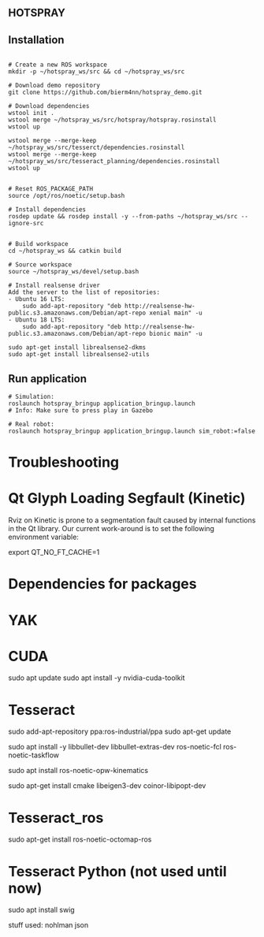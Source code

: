 ## HOTSPRAY




## Installation

```shell

# Create a new ROS workspace
mkdir -p ~/hotspray_ws/src && cd ~/hotspray_ws/src

# Download demo repository
git clone https://github.com/bierm4nn/hotspray_demo.git

# Download dependencies
wstool init .
wstool merge ~/hotspray_ws/src/hotspray/hotspray.rosinstall
wstool up

wstool merge --merge-keep ~/hotspray_ws/src/tesserct/dependencies.rosinstall
wstool merge --merge-keep ~/hotspray_ws/src/tesseract_planning/dependencies.rosinstall
wstool up


# Reset ROS_PACKAGE_PATH
source /opt/ros/noetic/setup.bash

# Install dependencies 
rosdep update && rosdep install -y --from-paths ~/hotspray_ws/src --ignore-src 


# Build workspace
cd ~/hotspray_ws && catkin build 

# Source workspace
source ~/hotspray_ws/devel/setup.bash

# Install realsense driver
Add the server to the list of repositories:
- Ubuntu 16 LTS:
    sudo add-apt-repository "deb http://realsense-hw-public.s3.amazonaws.com/Debian/apt-repo xenial main" -u
- Ubuntu 18 LTS:
    sudo add-apt-repository "deb http://realsense-hw-public.s3.amazonaws.com/Debian/apt-repo bionic main" -u

sudo apt-get install librealsense2-dkms
sudo apt-get install librealsense2-utils

```





## Run application

```shell
# Simulation:
roslaunch hotspray_bringup application_bringup.launch
# Info: Make sure to press play in Gazebo

# Real robot:
roslaunch hotspray_bringup application_bringup.launch sim_robot:=false

```


# Troubleshooting

# Qt Glyph Loading Segfault (Kinetic)

Rviz on Kinetic is prone to a segmentation fault caused by internal functions in the Qt library. Our current work-around is to set the following environment variable:

export QT_NO_FT_CACHE=1




# Dependencies for packages

# YAK
# CUDA
sudo apt update
sudo apt install -y nvidia-cuda-toolkit 



# Tesseract
sudo add-apt-repository ppa:ros-industrial/ppa
sudo apt-get update

sudo apt install -y 
libbullet-dev libbullet-extras-dev ros-noetic-fcl ros-noetic-taskflow 

sudo apt install ros-noetic-opw-kinematics 

sudo apt-get install cmake libeigen3-dev coinor-libipopt-dev


# Tesseract_ros
sudo apt-get install ros-noetic-octomap-ros



# Tesseract Python (not used until now)
sudo apt install swig





stuff used:
nohlman json